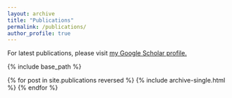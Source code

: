 ```yaml
---
layout: archive
title: "Publications"
permalink: /publications/
author_profile: true
---
```


For latest publications, please visit <u><a href="{{author.googlescholar}}">my Google Scholar profile</a>.</u>

{% include base_path %}

{% for post in site.publications reversed %}
  {% include archive-single.html %}
{% endfor %}
